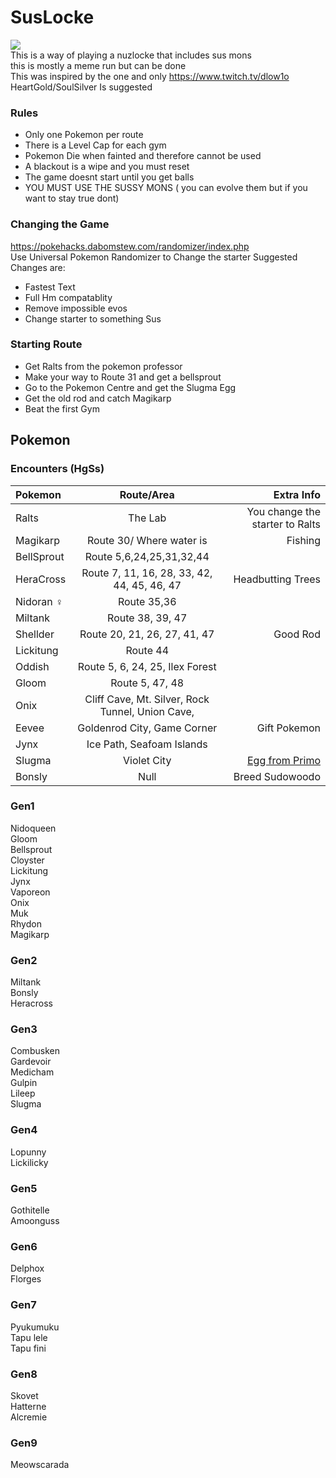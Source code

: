 # SusLocke
![](https://media.discordapp.net/attachments/945089120315793428/1065018114426818600/SusLocke.png)  
This is a way of playing a nuzlocke that includes sus mons  
this is mostly a meme run but can be done  
This was inspired by the one and only https://www.twitch.tv/dlow1o  
HeartGold/SoulSilver Is suggested
### Rules
- Only one Pokemon per route
- There is a Level Cap for each gym
- Pokemon Die when fainted and therefore cannot be used
- A blackout is a wipe and you must reset
- The game doesnt start until you get balls
- YOU MUST USE THE SUSSY MONS ( you can evolve them but if you want to stay true dont)
### Changing the Game
https://pokehacks.dabomstew.com/randomizer/index.php  
Use Universal Pokemon Randomizer to Change the starter
Suggested Changes are:
- Fastest Text
- Full Hm compatablity
- Remove impossible evos
- Change starter to something Sus
### Starting Route
- Get Ralts from the pokemon professor
- Make your way to Route 31 and get a bellsprout
- Go to the Pokemon Centre and get the Slugma Egg
- Get the old rod and catch Magikarp
- Beat the first Gym
## Pokemon
### Encounters (HgSs)
| Pokemon      | Route/Area | Extra Info     |
| :---        |    :----:   |          ---: |
| Ralts      | The Lab       | You change the starter to Ralts   |
| Magikarp   | Route 30/ Where water is        | Fishing      |
| BellSprout | Route 5,6,24,25,31,32,44 | |
| HeraCross | Route 7, 11, 16, 28, 33, 42, 44, 45, 46, 47 | Headbutting Trees |
| Nidoran ♀ | Route 35,36 | |
| Miltank | Route 38, 39, 47 | |
| Shellder | Route 20, 21, 26, 27, 41, 47 | Good Rod |
| Lickitung | Route 44 | |
| Oddish | Route 5, 6, 24, 25, Ilex Forest | |
| Gloom | Route 5, 47, 48 | |
| Onix | Cliff Cave, Mt. Silver, Rock Tunnel, Union Cave, | |
| Eevee | Goldenrod City, Game Corner | Gift Pokemon |
| Jynx | Ice Path, Seafoam Islands | |
| Slugma | Violet City | [Egg from Primo](https://www.pokewiki.de/Spezial:Geheimcode-Generator?uselang=en) | 
| Bonsly | Null | Breed Sudowoodo |
### Gen1
Nidoqueen  
Gloom  
Bellsprout  
Cloyster  
Lickitung  
Jynx  
Vaporeon  
Onix  
Muk  
Rhydon  
Magikarp  
### Gen2
Miltank  
Bonsly  
Heracross  
### Gen3
Combusken  
Gardevoir  
Medicham  
Gulpin  
Lileep  
Slugma  
### Gen4
Lopunny  
Lickilicky  
### Gen5
Gothitelle   
Amoonguss    
### Gen6
Delphox  
Florges  
### Gen7
Pyukumuku  
Tapu lele  
Tapu fini  
### Gen8
Skovet  
Hatterne  
Alcremie  
### Gen9
Meowscarada  
